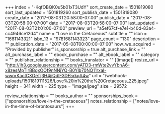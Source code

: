 +++
index = "-KqfOBQK0u5b01xT3UdY"
sort_create_date = 1501819080
sort_last_updated = 1501819260
sort_publish_date = 1501819080
create_date = "2017-08-03T20:58:00-07:00"
publish_date = "2017-08-03T20:58:00-07:00"
date = "2017-08-03T20:58:00-07:00"
last_updated = "2017-08-03T21:01:00-07:00"
preview_url = "a5ef67cf-e7e1-b40d-83a4-cc4946ce12d4"
name = "Love in the Cretaceous"
subtitle = ""
isbn = "1681143321"
isbn_13 = "9781681143323"
page_count = "130"
description = ""
publication_date = "2017-05-08T00:00:00-07:00"
how_we_acquired = "Provided by publisher"
is_sponsorship = true
alt_purchase_link = ""
alt_purchase_label = ""
ebook_purchase = ""
alt_ebook_label = ""
category = ""
publisher_relationship = ""
books_translator = ""
[[image]]
resize_url = "http://lh3.googleusercontent.com/yATD3-rmWte2vvYbnA6-x8zesMpTirBBgxOOf9nNNjYQ-B0Ylb70NQ11rxaI-wwqrKaotCXOeTj3H4jjQdlF3DE5rkqA4w"
url = "/webhook-uploads/1501819111526/Love%20in%20the%20Cretaceous_225.jpeg"
height = 341
width = 225
type = "image/jpeg"
size = 29572

review_relationship = ""
books_author = ""
sponsorships_book = ["sponsorships/love-in-the-cretaceous"]
notes_relationship = ["notes/love-in-the-time-of-brontosaurs"]
+++
